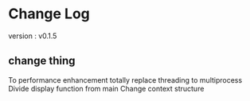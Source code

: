 # Change Log
version : v0.1.5

## change thing
To performance enhancement totally replace threading to multiprocess
Divide display function from main
Change context structure
